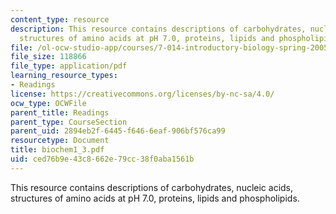 ```yaml
---
content_type: resource
description: This resource contains descriptions of carbohydrates, nucleic acids,
  structures of amino acids at pH 7.0, proteins, lipids and phospholipids.
file: /ol-ocw-studio-app/courses/7-014-introductory-biology-spring-2005/ced76b9e43c8662e79cc38f0aba1561b_biochem1_3.pdf
file_size: 118866
file_type: application/pdf
learning_resource_types:
- Readings
license: https://creativecommons.org/licenses/by-nc-sa/4.0/
ocw_type: OCWFile
parent_title: Readings
parent_type: CourseSection
parent_uid: 2894eb2f-6445-f646-6eaf-906bf576ca99
resourcetype: Document
title: biochem1_3.pdf
uid: ced76b9e-43c8-662e-79cc-38f0aba1561b
---
```

This resource contains descriptions of carbohydrates, nucleic acids, structures of amino acids at pH 7.0, proteins, lipids and phospholipids.